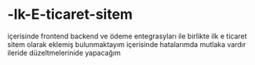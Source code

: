 # -lk-E-ticaret-sitem

içerisinde frontend backend ve ödeme entegrasyları ile birlikte ilk e ticaret sitem olarak eklemiş bulunmaktayım içerisinde hatalarımda mutlaka vardır ileride düzeltmelerinide yapacağım
